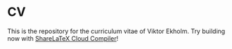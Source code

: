 CV
==

This is the repository for the curriculum vitae of Viktor Ekholm. Try building now with [ShareLaTeX Cloud Compiler](https://www.sharelatex.com/github/repos/vikekh/cv)!